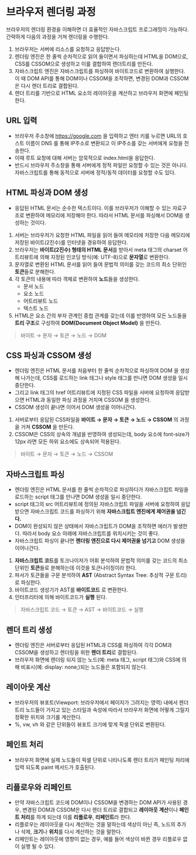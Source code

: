 # 브라우저 렌더링 과정
브라우저의 렌더링 환경을 이해하면 더 효율적인 자바스크립트 프로그래밍이 가능하다. 간략하게 다음의 과정을 거쳐 렌더링을 수행한다.

1. 브라우저는 서버에 리소스를 요청하고 응답받는다.
2. 렌더링 엔진은 한 줄씩 순차적으로 읽어 들이면서 파싱하는데 HTML을 DOM으로, CSS를 CSSOM으로 생성하고 이를 결합하여 렌더트리를 만든다.
3. 자바스크립트 엔진은 자바스크립트를 파싱하여 바이트코드로 변환하여 실행한다. 이 때 DOM API를 통해 DOM이나 CSSOM을 조작하면, 변경된 DOM과 CSSOM은 다시 렌더 트리로 결합된다.
4. 렌더 트리를 기반으로 HTML 요소의 레이아웃을 계산하고 브라우저 화면에 페인팅한다.

## URL 입력
 - 브라우저 주소창에 https://google.com 을 입력하고 엔터 키를 누르면 URL의 호스트 이름이 DNS 를 통해 IP주소로 변환되고 이 IP주소를 갖는 서버에게 요청을 전송한다.
 - 이때 루트 요청에 대해 서버는 암묵적으로 index.html을 응답한다.
 - 반드시 브라우저 주소창을 통해 서버에게 정적 파일만 요청할 수 있는 것은 아니다. 자바스크립트를 통해 동적으로 서버에 정적/동적 데이터를 요청할 수도 있다.

## HTML 파싱과 DOM 생성
- 응답된 HTML 문서는 순수한 텍스트이다. 이를 브라우저가 이해할 수 있는 자료구조로 변환하여 메모리에 저장해야 한다. 따라서 HTML 문서를 파싱해서 DOM을 생성하는 것이다.

1. 서버는 브라우저가 요청한 HTML 파일을 읽어 들여 메모리에 저장한 다음 메모리에 저장된 바이트(2진수)를 인터넷을 경유하여 응답한다.
2. 브라우저는 **바이트(2진수) 형태의 HTML 문서**를 받아서 meta 태그의 charset 어트리뷰트에 의해 지정된 인코딩 방식(예: UTF-8)으로 **문자열**로 변환한다.
3. 문자열로 변환된 HTML 문서를 읽어 들여 문법적 의미를 갖는 코드의 최소 단위인 **토큰**들로 분해한다.
4. 각 토큰의 내용에 따라 객체로 변환하여 **노드**들을 생성한다.
   - 문서 노드
   - 요소 노드
   - 어트리뷰트 노드
   - 텍스트 노드
5. HTML은 요소 간의 부자 관계인 중첩 관계를 갖는데 이를 반영하여 모든 노드들을 **트리 구조**로 구성하여 **DOM(Document Object Model)** 을 만든다.

> 바이트 → 문자 → 토큰 → 노드 → DOM

## CSS 파싱과 CSSOM 생성
- 렌더링 엔진은 HTML 문서를 처음부터 한 줄씩 순차적으로 파싱하여 DOM 을 생성해 나가는데, CSS를 로드하는 link 태그나 style 태그를 만나면 DOM 생성을 일시 중단한다.
- 그리고 link 태그의 href 어트리뷰트에 지정된 CSS 파일을 서버에 요청하여 응답받으면 HTML과 동일한 파싱 과정을 거치며 CSSOM 을 생성한다.
- CSSOM 생성이 끝나면 이어서 DOM 생성을 이어나간다.

1. 서버로부터 응답된 CSS파일을 **바이트 → 문자 → 토큰 → 노드 → CSSOM** 의 과정을 거쳐 **CSSOM** 을 만든다.
2. CSSOM은 CSS의 상속의 개념을 반영하여 생성되는데, body 요소에 font-size가 12px 라면 모든 하위 요소에도 상속되어 적용된다.

> 바이트 → 문자 → 토큰 → 노드 → CSSOM

## 자바스크립트 파싱
- 렌더링 엔진은 HTML 문서를 한 줄씩 순차적으로 파싱하다가 자바스크립트 파일을 로드하는 script 태그를 만나면 DOM 생성을 일시 중단한다.
- script 태그의 src 어트리뷰트에 정의된 자바스크립트 파일을 서버에 요청하여 응답 받으면 자바스크립트 코드를 파싱하기 위해 **자바스크립트 엔진에게 제어권을 넘긴다.**
- DOM이 완성되지 않은 상태에서 자바스크립트가 DOM을 조작하면 에러가 발생한다. 따라서 body 요소 아래에 자바스크립트를 위치시키는 것이 좋다.
- 자바스크립트 파싱이 끝나면 **렌더링 엔진으로 다시 제어권을 넘기고** DOM 생성을 이어나간다.

1. **자바스크립트 코드**를 토크나이저가 어휘 분석하여 문법적 의미를 갖는 코드의 최소 단위인 **토큰**들로 분해하는데 이것을 토큰나이징이라 한다.
2. 파서가 토큰들을 구문 분석하여 **AST** (Abstract Syntax Tree: 추상적 구문 트리)로 파싱한다.
3. 바이트코드 생성기가 AST를 **바이트코드** 로 변환한다.
4. 인터프리터에 의해 바이트코드가 **실행** 된다.

> 자바스크립트 코드 → 토큰 → AST → 바이트코드 → 실행
   
## 렌더 트리 생성
- 렌더링 엔진은 서버로부터 응답된 HTML과 CSS를 파싱하여 각각 DOM과 CSSOM을 생성하고 렌더링을 위한 **렌더 트리**로 결합된다.
- 브라우저 화면에 렌더링 되지 않는 노드(예: meta 태그, script 태그)와 CSS에 의해 비표시(예: display: none;)되는 노드들은 포함되지 않는다.

## 레이아웃 계산
- 브라우저의 뷰포트(Viewport: 브라우저에서 페이지가 그려지는 영역) 내에서 렌더트리 노드들이 가지고 있는 스타일과 속성에 따라서 브라우저 화면에 어떻게 그릴지 정확한 위치와 크기를 계산한다.
- %, vw, vh 와 같은 단위들이 뷰포트 크기에 맞게 픽셀 단위로 변환된다.

## 페인트 처리
- 브라우저 화면에 실제 노드들이 픽셀 단위로 나타나도록 렌더 트리가 페인팅 처리에 입력 되도록 paint 메서드가 호출된다.

## 리플로우와 리페인트
- 만약 자바스크립트 코드에 DOM이나 CSSOM을 변경하는 DOM API가 사용된 경우, 변경된 DOM과 CSSOM은 다시 렌더 트리로 결합되고 **레이아웃 계산**이나 **페인트 처리**를 하게 되는데 이를 **리플로우**, **리페인트**라 한다.
- 리플로우는 레이아웃을 다시 계산하는 것을 말하는데 색상이 아닌 즉, 노드의 추가나 삭제, **크기**나 **위치**를 다시 계산하는 것을 말한다.
- 리페인트는 레이아웃에 영향이 없는 경우, 예를 들어 색상이 바뀐 경우 리플로우 없이 실행 될 수 있다.



